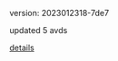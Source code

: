 version: 2023012318-7de7

updated 5 avds

[details](https://github.com/0x74f917491bfa7ebfa379/ali_avd_db/blob/master/change_log/2023/01/23/18/7de7.txt)